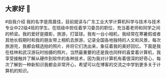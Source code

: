 ## 大家好 👋

#自我介绍
我的名字是周晨佳，目前就读与广东工业大学计算机科学与技术与技术专业中22级4班的学生。在班级中担任着学习委员的职位，充当着老师和同学之间的桥梁。我的爱好是摄影，旅游，打篮球。我有一台小相机，我经常在寒暑假或者其他长假期时和我的朋友带上相机去旅游，记录全国各地独特的人文和风景，每次旅游完，我都会精选拍的照片，并将它们洗出来，象征着我的美好回忆。下面是我在桂林和武汉游玩时拍摄的照片。当然最重要的还是我也同样的喜爱着计算机，我享受接触并了解从硬件到软件的各种技术，因为我对计算机有着很深的好奇心，每次了解到一种新知识我都会非常开心，希望可以在博客的交流之中学到更多关于计算机的知识。
